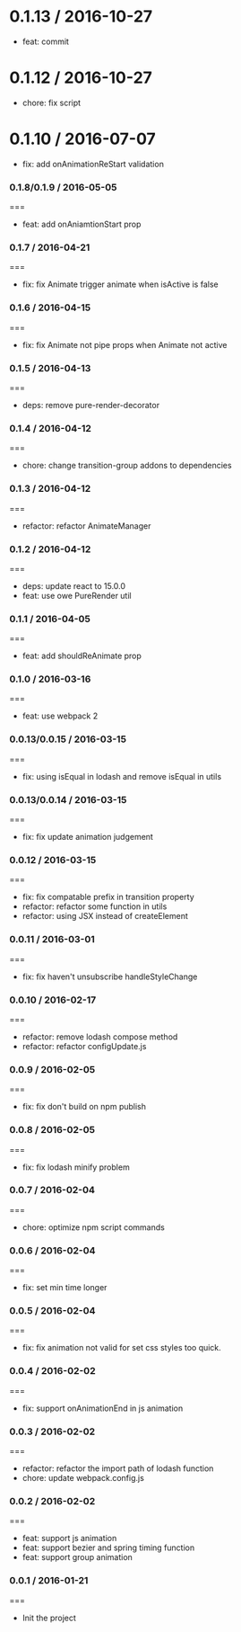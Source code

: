0.1.13 / 2016-10-27
==================

* feat: commit

0.1.12 / 2016-10-27
==================

* chore: fix script

0.1.10 / 2016-07-07
==================

* fix: add onAnimationReStart validation

### 0.1.8/0.1.9 / 2016-05-05
===
- feat: add onAniamtionStart prop

### 0.1.7 / 2016-04-21
===
- fix: fix Animate trigger animate when isActive is false

### 0.1.6 / 2016-04-15
===
- fix: fix Animate not pipe props when Animate not active

### 0.1.5 / 2016-04-13
===
- deps: remove pure-render-decorator

### 0.1.4 / 2016-04-12
===
- chore: change transition-group addons to dependencies

### 0.1.3 / 2016-04-12
===
- refactor: refactor AnimateManager

### 0.1.2 / 2016-04-12
===
- deps: update react to 15.0.0
- feat: use owe PureRender util

### 0.1.1 / 2016-04-05
===
- feat: add shouldReAnimate prop

### 0.1.0 / 2016-03-16
===
- feat: use webpack 2

### 0.0.13/0.0.15 / 2016-03-15
===
- fix: using isEqual in lodash and remove isEqual in utils

### 0.0.13/0.0.14 / 2016-03-15
===
- fix: fix update animation judgement

### 0.0.12 / 2016-03-15
===
- fix: fix compatable prefix in transition property
- refactor: refactor some function in utils
- refactor: using JSX instead of createElement

### 0.0.11 / 2016-03-01
===
- fix: fix haven't unsubscribe handleStyleChange

### 0.0.10 / 2016-02-17
===
- refactor: remove lodash compose method
- refactor: refactor configUpdate.js

### 0.0.9 / 2016-02-05
===
- fix: fix don't build on npm publish

### 0.0.8 / 2016-02-05
===
- fix: fix lodash minify problem

### 0.0.7 / 2016-02-04
===
- chore: optimize npm script commands

### 0.0.6 / 2016-02-04
===
- fix: set min time longer

### 0.0.5 / 2016-02-04
===
- fix: fix animation not valid for set css styles too quick.

### 0.0.4 / 2016-02-02
===
- fix: support onAnimationEnd in js animation

### 0.0.3 / 2016-02-02
===
- refactor: refactor the import path of lodash function
- chore: update webpack.config.js

### 0.0.2 / 2016-02-02
===
- feat: support js animation
- feat: support bezier and spring timing function
- feat: support group animation

### 0.0.1 / 2016-01-21
===
- Init the project
